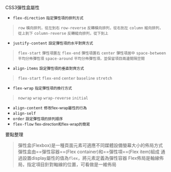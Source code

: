 CSS3彈性盒屬性
- `flex-direction` <small>指定彈性項的排列方式</small>

>`row` <small>橫向排列，從左到右</small>
>`row-reverse` <small>反轉橫向排列，從右到左</small>
>`column` <small>縱向排列，從上到下</small>
>`column-reverse` <small>反轉縱向排列，從下到上</small>
- `justify-content` <small>設定彈性項的水平對齊方式</small>

>`flex-start` <small>彈性項置左</small>
>`flex-end` <small>彈性項置右</small>
>`center` <small>彈性項居中</small>
>`space-between` <small>平均分佈彈性項</small>
>`space-around` <small>平均分佈彈性項，並保留項目兩邊間隔空間</small>
- `align-items` <small>設定彈性項的垂直對齊方式</small>

>`flex-start`
>`flex-end`
>`center`
>`baseline`
>`stretch`
- `flex-wrap` <small>指定彈性項的換行方式</small>

>`nowrap`
>`wrap`
>`wrap-reverse`
>`initial`
- `align-content` <small>修改flex-wrap屬性的行為</small>
- `align-self`
- `order` <small>設定彈性項的排列順序</small>
- `flex-flow` <small>flex-direction和flex-wrap的簡寫</small>

要點整理
>彈性盒(Flexbox)是一種頁面元素可適應不同媒體設備螢幕大小的佈局方式
>彈性盒由==彈性容器==(Flex container)和==彈性項==(Flex item)組成
>通過設置display屬性的值為`flex`，將元素定義為彈性容器
>Flex佈局是軸線佈局，指定項目針對軸線的位置，可看做是一維佈局